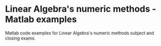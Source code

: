 # Linear Algebra's numeric methods - Matlab examples

Matlab code examples for Linear Algebra's numeric methods subject and closing exams.
